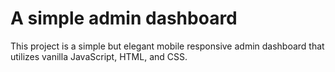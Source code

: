 # A simple admin dashboard
This project is a simple but elegant mobile responsive admin dashboard that utilizes vanilla JavaScript, HTML, and CSS.
